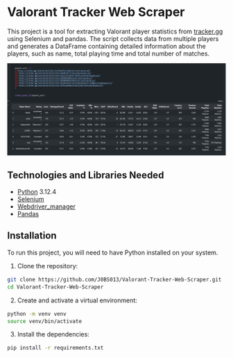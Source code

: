 # Valorant Tracker Web Scraper

This project is a tool for extracting Valorant player statistics from [tracker.gg](https://tracker.gg) using Selenium and pandas. The script collects data from multiple players and generates a DataFrame containing detailed information about the players, such as name, total playing time and total number of matches.

<img src="players.png">


## Technologies and Libraries Needed

- [Python](https://www.python.org/) 3.12.4
- [Selenium](https://www.selenium.dev/)
- [Webdriver_manager](https://pypi.org/project/webdriver-manager/)
- [Pandas](https://pandas.pydata.org/)


## Installation

To run this project, you will need to have Python installed on your system. 

1. Clone the repository:

```bash
git clone https://github.com/J0BS013/Valorant-Tracker-Web-Scraper.git
cd Valorant-Tracker-Web-Scraper
```
2. Create and activate a virtual environment:

```bash
python -m venv venv
source venv/bin/activate  
```

3. Install the dependencies:

```bash
pip install -r requirements.txt
```
